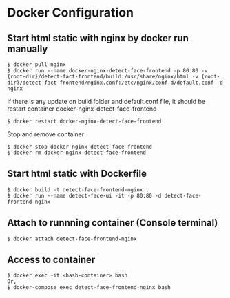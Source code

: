 # Docker Configuration

## Start html static with nginx by docker run manually

```
$ docker pull nginx
$ docker run --name docker-nginx-detect-face-frontend -p 80:80 -v {root-dir}/detect-fact-frontend/build:/usr/share/nginx/html -v {root-dir}/detect-fact-frontend/nginx.conf:/etc/nginx/conf.d/default.conf -d nginx
```

If there is any update on build folder and default.conf file, it should be restart container docker-nginx-detect-face-frontend

```
$ docker restart docker-nginx-detect-face-frontend
```

Stop and remove container

```
$ docker stop docker-nginx-detect-face-frontend
$ docker rm docker-nginx-detect-face-frontend
```

## Start html static with Dockerfile

```
$ docker build -t detect-face-frontend-nginx .
$ docker run --name detect-face-ui -it -p 80:80 -d detect-face-frontend-nginx
```

## Attach to runnning container (Console terminal)

```
$ docker attach detect-face-frontend-nginx
```

## Access to container

```
$ docker exec -it <hash-container> bash
Or,
$ docker-compose exec detect-face-frontend-nginx bash
```
